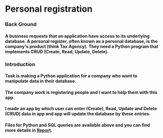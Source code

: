 
# Personal registration

### Back Ground
#### A business requests that an application have access to its underlying database. A personal register, often known as a personal database, is the company's product (think Tax Agency). They need a Python program that implements **CRUD** (Create, Read, Update, Delete). 

### Introduction
#### Task is making a Python application for a company who want to manipulate data in their database.
#### The company work is registering people and I want to help them with this app.
#### I made an app by which user can enter (Create), Read, Update and Delete (CRUD) data in app and app will update the database by these entries.
#### Files for Python and SQL queries are available above and you can find more details in [Report](https://github.com/amiranissian/SQL-Python/blob/main/Personal%20Registration/report.pdf).

